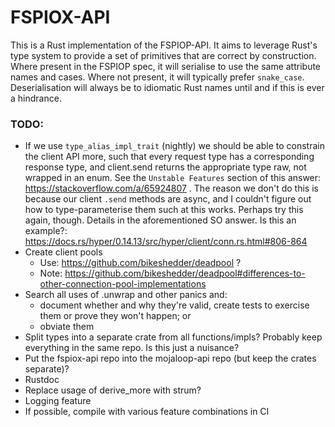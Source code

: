 # FSPIOX-API

This is a Rust implementation of the FSPIOP-API. It aims to leverage Rust's type system to provide
a set of primitives that are correct by construction. Where present in the FSPIOP spec, it will
serialise to use the same attribute names and cases. Where not present, it will typically prefer
`snake_case`. Deserialisation will always be to idiomatic Rust names until and if this is ever a
hindrance.

### TODO:
- If we use `type_alias_impl_trait` (nightly) we should be able to constrain the client API more,
    such that every request type has a corresponding response type, and client.send returns the
    appropriate type raw, not wrapped in an enum. See the `Unstable Features` section of this
    answer: https://stackoverflow.com/a/65924807 . The reason we don't do this is because our
    client `.send` methods are async, and I couldn't figure out how to type-parameterise them such
    at this works. Perhaps try this again, though. Details in the aforementioned SO answer. Is this
    an example?: https://docs.rs/hyper/0.14.13/src/hyper/client/conn.rs.html#806-864
- Create client pools
  - Use: https://github.com/bikeshedder/deadpool ?
  - Note: https://github.com/bikeshedder/deadpool#differences-to-other-connection-pool-implementations
- Search all uses of .unwrap and other panics and:
  - document whether and why they're valid, create tests to exercise them or prove they won't
      happen; or
  - obviate them
- Split types into a separate crate from all functions/impls? Probably keep everything in the same
    repo. Is this just a nuisance?
- Put the fspiox-api repo into the mojaloop-api repo (but keep the crates separate)?
- Rustdoc
- Replace usage of derive_more with strum?
- Logging feature
- If possible, compile with various feature combinations in CI
